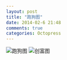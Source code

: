 ```yaml
---
layout: post
title: "跑狗图"
date: 2014-02-6 21:48
comments: true
categories: Octopress
---
```


![跑狗图](http://tk.tk180.com:16880/caitu/hm40.jpg)
![创富图](http://tk.tk180.com:16880/caitu/hm39.jpg)
